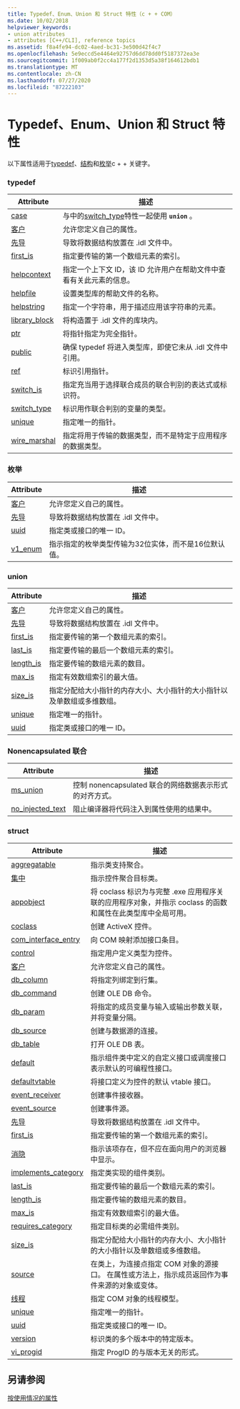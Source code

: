 ```yaml
---
title: Typedef、Enum、Union 和 Struct 特性（c + + COM）
ms.date: 10/02/2018
helpviewer_keywords:
- union attributes
- attributes [C++/CLI], reference topics
ms.assetid: f8a4fe94-dc02-4aed-bc31-3e500d42f4c7
ms.openlocfilehash: 5e9eccd5e4464e92757d6dd78dd0f5187372ea3e
ms.sourcegitcommit: 1f009ab0f2cc4a177f2d1353d5a38f164612bdb1
ms.translationtype: MT
ms.contentlocale: zh-CN
ms.lasthandoff: 07/27/2020
ms.locfileid: "87222103"
---
```

# <a name="typedef-enum-union-and-struct-attributes"></a>Typedef、Enum、Union 和 Struct 特性

以下属性适用于[typedef](../../cpp/aliases-and-typedefs-cpp.md)、[结构](../../cpp/struct-cpp.md)和[枚举](../../cpp/enumerations-cpp.md)c + + 关键字。

### <a name="typedef"></a>typedef

|Attribute|描述|
|---------------|-----------------|
|[case](case-cpp.md)|与中的[switch_type](switch-type.md)特性一起使用 **`union`** 。|
|[客户](custom-cpp.md)|允许您定义自己的属性。|
|[先导](export.md)|导致将数据结构放置在 .idl 文件中。|
|[first_is](first-is.md)|指定要传输的第一个数组元素的索引。|
|[helpcontext](helpcontext.md)|指定一个上下文 ID，该 ID 允许用户在帮助文件中查看有关此元素的信息。|
|[helpfile](helpfile.md)|设置类型库的帮助文件的名称。|
|[helpstring](helpstring.md)|指定一个字符串，用于描述应用该字符串的元素。|
|[library_block](library-block.md)|将构造置于 .idl 文件的库块内。|
|[ptr](ptr.md)|将指针指定为完全指针。|
|[public](public-cpp-attributes.md)|确保 typedef 将进入类型库，即使它未从 .idl 文件中引用。|
|[ref](ref-cpp.md)|标识引用指针。|
|[switch_is](switch-is.md)|指定充当用于选择联合成员的联合判别的表达式或标识符。|
|[switch_type](switch-type.md)|标识用作联合判别的变量的类型。|
|[unique](unique-cpp.md)|指定唯一的指针。|
|[wire_marshal](wire-marshal.md)|指定将用于传输的数据类型，而不是特定于应用程序的数据类型。|

### <a name="enum"></a>枚举

|Attribute|描述|
|---------------|-----------------|
|[客户](custom-cpp.md)|允许您定义自己的属性。|
|[先导](export.md)|导致将数据结构放置在 .idl 文件中。|
|[uuid](uuid-cpp-attributes.md)|指定类或接口的唯一 ID。|
|[v1_enum](v1-enum.md)|指示指定的枚举类型传输为32位实体，而不是16位默认值。|

### <a name="union"></a>union

|Attribute|描述|
|---------------|-----------------|
|[客户](custom-cpp.md)|允许您定义自己的属性。|
|[先导](export.md)|导致将数据结构放置在 .idl 文件中。|
|[first_is](first-is.md)|指定要传输的第一个数组元素的索引。|
|[last_is](last-is.md)|指定要传输的最后一个数组元素的索引。|
|[length_is](length-is.md)|指定要传输的数组元素的数目。|
|[max_is](max-is.md)|指定有效数组索引的最大值。|
|[size_is](size-is.md)|指定分配给大小指针的内存大小、大小指针的大小指针以及单数组或多维数组。|
|[unique](unique-cpp.md)|指定唯一的指针。|
|[uuid](uuid-cpp-attributes.md)|指定类或接口的唯一 ID。|

### <a name="nonencapsulated-union"></a>Nonencapsulated 联合

|Attribute|描述|
|---------------|-----------------|
|[ms_union](ms-union.md)|控制 nonencapsulated 联合的网络数据表示形式的对齐方式。|
|[no_injected_text](no-injected-text.md)|阻止编译器将代码注入到属性使用的结果中。|

### <a name="struct"></a>struct

|Attribute|描述|
|---------------|-----------------|
|[aggregatable](aggregatable.md)|指示类支持聚合。|
|[集中](aggregates.md)|指示控件聚合目标类。|
|[appobject](appobject.md)|将 coclass 标识为与完整 .exe 应用程序关联的应用程序对象，并指示 coclass 的函数和属性在此类型库中全局可用。|
|[coclass](coclass.md)|创建 ActiveX 控件。|
|[com_interface_entry](com-interface-entry-cpp.md)|向 COM 映射添加接口条目。|
|[control](control.md)|指定用户定义类型为控件。|
|[客户](custom-cpp.md)|允许您定义自己的属性。|
|[db_column](db-column.md)|将指定列绑定到行集。|
|[db_command](db-command.md)|创建 OLE DB 命令。|
|[db_param](db-param.md)|将指定的成员变量与输入或输出参数关联，并将变量分隔。|
|[db_source](db-source.md)|创建与数据源的连接。|
|[db_table](db-table.md)|打开 OLE DB 表。|
|[default](default-cpp.md)|指示组件类中定义的自定义接口或调度接口表示默认的可编程性接口。|
|[defaultvtable](defaultvtable.md)|将接口定义为控件的默认 vtable 接口。|
|[event_receiver](event-receiver.md)|创建事件接收器。|
|[event_source](event-source.md)|创建事件源。|
|[先导](export.md)|导致将数据结构放置在 .idl 文件中。|
|[first_is](first-is.md)|指定要传输的第一个数组元素的索引。|
|[消隐](hidden.md)|指示该项存在，但不应在面向用户的浏览器中显示。|
|[implements_category](implements-category.md)|指定类实现的组件类别。|
|[last_is](last-is.md)|指定要传输的最后一个数组元素的索引。|
|[length_is](length-is.md)|指定要传输的数组元素的数目。|
|[max_is](max-is.md)|指定有效数组索引的最大值。|
|[requires_category](requires-category.md)|指定目标类的必需组件类别。|
|[size_is](size-is.md)|指定分配给大小指针的内存大小、大小指针的大小指针以及单数组或多维数组。|
|[source](source-cpp.md)|在类上，为连接点指定 COM 对象的源接口。 在属性或方法上，指示成员返回作为事件来源的对象或变体。|
|[线程](threading-cpp.md)|指定 COM 对象的线程模型。|
|[unique](unique-cpp.md)|指定唯一的指针。|
|[uuid](uuid-cpp-attributes.md)|指定类或接口的唯一 ID。|
|[version](version-cpp.md)|标识类的多个版本中的特定版本。|
|[vi_progid](vi-progid.md)|指定 ProgID 的与版本无关的形式。|

## <a name="see-also"></a>另请参阅

[按使用情况的属性](attributes-by-usage.md)
